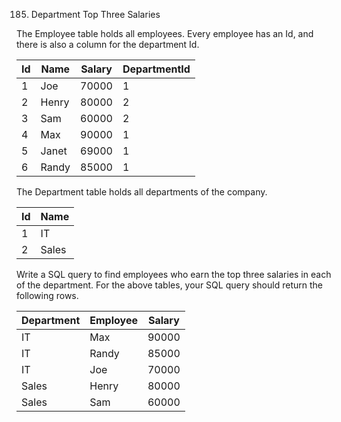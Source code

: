 
185. Department Top Three Salaries

The Employee table holds all employees. Every employee has an Id, and there is also a column for the department Id.

| Id | Name  | Salary | DepartmentId |
|----|-------|--------|--------------|
| 1  | Joe   | 70000  | 1            |
| 2  | Henry | 80000  | 2            |
| 3  | Sam   | 60000  | 2            |
| 4  | Max   | 90000  | 1            |
| 5  | Janet | 69000  | 1            |
| 6  | Randy | 85000  | 1            |

The Department table holds all departments of the company.

| Id | Name     |
|----|----------|
| 1  | IT       |
| 2  | Sales    |

Write a SQL query to find employees who earn the top three salaries in each of the department. For the above tables, your SQL query should return the following rows.

| Department | Employee | Salary |
|------------|----------|--------|
| IT         | Max      | 90000  |
| IT         | Randy    | 85000  |
| IT         | Joe      | 70000  |
| Sales      | Henry    | 80000  |
| Sales      | Sam      | 60000  |
